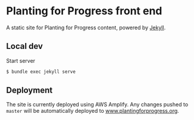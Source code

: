# Planting for Progress front end

A static site for Planting for Progress content, powered by [Jekyll](https://jekyllrb.com).

## Local dev

Start server
```sh
$ bundle exec jekyll serve
```

## Deployment

The site is currently deployed using AWS Amplify. Any changes pushed to `master` will be automatically deployed to www.plantingforprogress.org.
